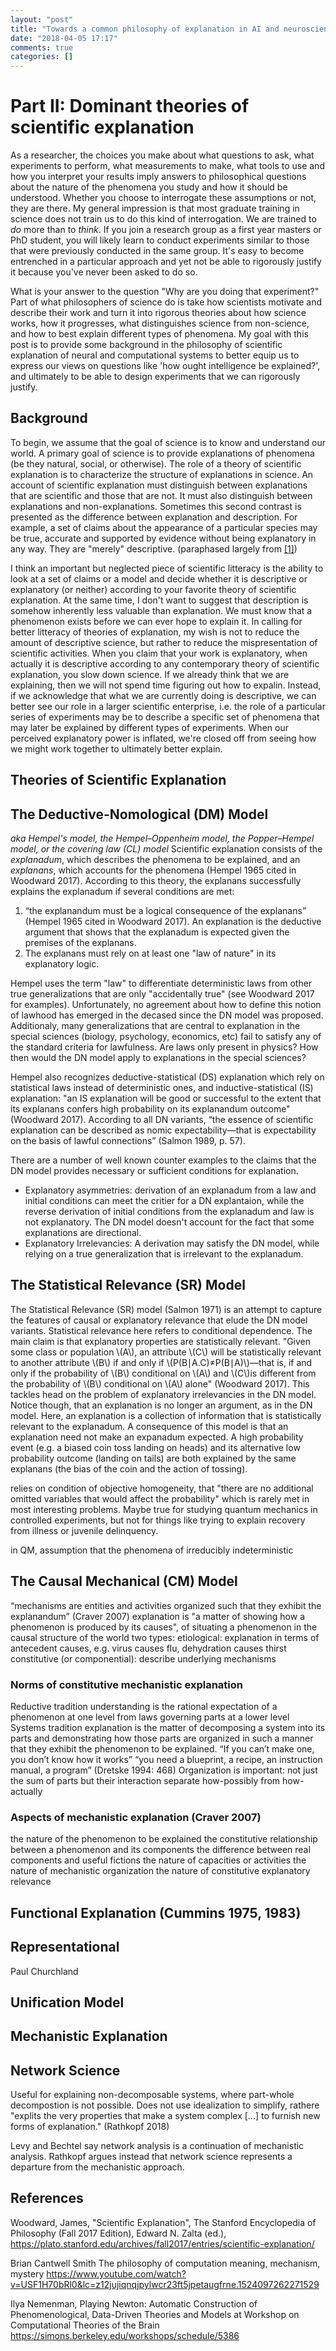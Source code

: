 ```yaml
---
layout: "post"
title: "Towards a common philosophy of explanation in AI and neuroscience. Part II"
date: "2018-04-05 17:17"
comments: true
categories: []
---
```

# Part II: Dominant theories of scientific explanation

As a researcher, the choices you make about what questions to ask, what experiments to perform, what measurements to make, what tools to use and how you interpret your results imply answers to philosophical questions about the nature of the phenomena you study and how it should be understood. Whether you choose to interrogate these assumptions or not, they are there. My general impression is that most graduate training in science does not train us to do this kind of interrogation. We are trained to *do* more than to *think*. If you join a research group as a first year masters or PhD student, you will likely learn to conduct experiments similar to those that were previously conducted in the same group. It's easy to become entrenched in a particular approach and yet not be able to rigorously justify it because you've never been asked to do so.

What is your answer to the question "Why are you doing that experiment?" Part of what philosophers of science do is take how scientists motivate and describe their work and turn it into rigorous theories about how science works, how it progresses, what distinguishes science from non-science, and how to best explain different types of phenomena. My goal with this post is to provide some background in the philosophy of scientific explanation of neural and computational systems to better equip us to express our views on questions like 'how ought intelligence be explained?', and ultimately to be able to design experiments that we can rigorously justify.

## Background
To begin, we assume that the goal of science is to know and understand our world. A primary goal of science is to provide explanations of phenomena (be they natural, social, or otherwise). The role of a theory of scientific explanation is to characterize the structure of explanations in science. An account of scientific explanation must distinguish between explanations that are scientific and those that are not. It must also distinguish between explanations and non-explanations. Sometimes this second contrast is presented as the difference between explanation and description. For example, a set of claims about the appearance of a particular species may be true, accurate and supported by evidence without being explanatory in any way. They are "merely" descriptive. (paraphased largely from [[1]](https://plato.stanford.edu/entries/scientific-explanation))

I think an important but neglected piece of scientific litteracy is the ability to look at a set of claims or a model and decide whether it is descriptive or explanatory (or neither) according to your favorite theory of scientific explanation. At the same time, I don't want to suggest that description is somehow inherently less valuable than explanation. We must know that a phenomenon exists before we can ever hope to explain it. In calling for better litteracy of theories of explanation, my wish is not to reduce the amount of descriptive science, but rather to reduce the mispresentation of scientific activities. When you claim that your work is explanatory, when actually it is descriptive according to any contemporary theory of scientific explanation, you slow down science. If we already think that we are explaining, then we will not spend time figuring out how to expalin. Instead, if we acknowledge that what we are currently doing is descriptive, we can better see our role in a larger scientific enterprise, i.e. the role of a particular series of experiments may be to describe a specific set of phenomena that may later be explained by different types of experiments. When our perceived explanatory power is inflated, we're closed off from seeing how we might work together to ultimately better explain.


## Theories of Scientific Explanation
## The Deductive-Nomological (DM) Model
_aka Hempel's model, the Hempel–Oppenheim model, the Popper–Hempel model, or the covering law (CL) model_
Scientific explanation consists of the _explanadum_, which describes the phenomena to be explained, and an _explanans_, which accounts for the phenomena (Hempel 1965 cited in Woodward 2017). According to this theory, the explanans successfully explains the explanadum if several conditions are met:
1. “the explanandum must be a logical consequence of the explanans” (Hempel 1965 cited in Woodward 2017). An explanation is the deductive argument that shows that the explanadum is expected given the premises of the explanans.
2. The explanans must rely on at least one "law of nature" in its explanatory logic.

Hempel uses the term "law" to differentiate deterministic laws from other true generalizations that are only "accidentally true" (see Woodward 2017 for examples). Unfortunately, no agreement about how to define this notion of lawhood has emerged in the decased since the DN model was proposed. Additionaly, many generalizations that are central to explanation in the special sciences (biology, psychology, economics, etc) fail to satisfy any of the standard criteria for lawfulness. Are laws only present in physics? How then would the DN model apply to explanations in the special sciences?

Hempel also recognizes deductive-statistical (DS) explanation which rely on statistical laws instead of deterministic ones, and inductive-statistical (IS) explanation: "an IS explanation will be good or successful to the extent that its explanans confers high probability on its explanandum outcome" (Woodward 2017). According to all DN variants, “the essence of scientific explanation can be described as nomic expectability—that is expectability on the basis of lawful connections” (Salmon 1989, p. 57).

There are a number of well known counter examples to the claims that the DN model provides necessary or sufficient conditions for explanation.
* Explanatory asymmetries: derivation of an explanadum from a law and initial conditions can meet the critier for a DN explantaion, while the reverse derivation of initial conditions from the explanadum and law is not explanatory. The DN model doesn't account for the fact that some explanations are directional.
* Explanatory Irrelevancies: A derivation may satisfy the DN model, while relying on a true generalization that is irrelevant to the explanadum.


## The Statistical Relevance (SR) Model
The Statistical Relevance (SR) model (Salmon 1971) is an attempt to capture the features of causal or explanatory relevance that elude the DN model variants. Statistical relevance here refers to conditional dependence. The main claim is that explanatory properties are statistically relevant. "Given some class or population \\(A\\), an attribute \\(C\\) will be statistically relevant to another attribute \\(B\\) if and only if \\(P(B∣A.C)≠P(B∣A)\\)—that is, if and only if the probability of \\(B\\) conditional on \\(A\\) and \\(C\\)is different from the probability of \\(B\\) conditional on \\(A\\) alone" (Woodward 2017). This tackles head on the problem of explanatory irrelevancies in the DN model. Notice though, that an explanation is no longer an argument, as in the DN model. Here, an explanation is a collection of information that is statistically relevant to the explanadum. A consequence of this model is that an explanation need not make an expanadum expected. A high probability event (e.g. a biased coin toss landing on heads) and its alternative low probability outcome (landing on tails) are both explained by the same explanans (the bias of the coin and the action of tossing).

relies on condition of objective homogeneity, that "there are no additional omitted variables that would affect the probability" which is rarely met in most interesting problems. Maybe true for studying quantum mechanics in controlled experiments, but not for things like trying to explain recovery from illness or juvenile delinquency.

in QM, assumption that the phenomena of irreducibly indeterministic
## The Causal Mechanical (CM) Model
“mechanisms are entities and activities organized such that they exhibit the explanandum” (Craver 2007)
explanation is "a matter of showing how a phenomenon is produced by its causes", of situating a phenomenon in the causal structure of the world
two types:
etiological: explanation in terms of antecedent causes, e.g. virus causes flu, dehydration causes thirst
constitutive (or componential): describe underlying mechanisms
### Norms of constitutive mechanistic explanation
Reductive tradition
understanding is the rational expectation of a phenomenon at one level from laws governing parts at a lower level
Systems tradition
explanation is the matter of decomposing a system into its parts and demonstrating how those parts are organized in such a manner that they exhibit the phenomenon to be explained.
“If you can’t make one, you don’t know how it works”
“you need a blueprint, a recipe, an instruction manual, a program” (Dretske 1994: 468)
Organization is important:
not just the sum of parts but their interaction
separate how-possibly from how-actually
### Aspects of mechanistic explanation (Craver 2007)
the nature of the phenomenon to be explained
the constitutive relationship between a phenomenon and its components
the difference between real components and useful fictions
the nature of capacities or activities
the nature of mechanistic organization
the nature of constitutive explanatory relevance

## Functional Explanation (Cummins 1975, 1983)


## Representational
Paul Churchland


## Unification Model

## Mechanistic Explanation

## Network Science
Useful for explaining non-decomposable systems, where part-whole decompostion is not possible.
Does not use idealization to simplify, rathere "explits the very properties that make a system complex [...] to furnish new forms of explanation." (Rathkopf 2018)

Levy and Bechtel say network analysis is a continuation of mechanistic analysis. Rathkopf argues instead that network science represents a departure from the mechanistic approach.





<!-- ### H3
#### H4
##### H5 -->

## References

Woodward, James, "Scientific Explanation", The Stanford Encyclopedia of Philosophy (Fall 2017 Edition), Edward N. Zalta (ed.), <https://plato.stanford.edu/archives/fall2017/entries/scientific-explanation/>

Brian Cantwell Smith The philosophy of computation meaning, mechanism, mystery <https://www.youtube.com/watch?v=USF1H70bRl0&lc=z12jujiqnqjpylwcr23ft5jpetaugfrne.1524097262271529>

Ilya Nemenman, Playing Newton: Automatic Construction of Phenomenological, Data-Driven Theories and Models at Workshop on Computational Theories of the Brain <https://simons.berkeley.edu/workshops/schedule/5386>
